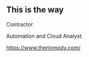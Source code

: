 ## This is the way

Contractor.

Automation and Cloud Analyst.

https://www.therinmody.com/


<!---
therinMody/therinMody is a ✨ special ✨ repository because its `README.md` (this file) appears on your GitHub profile.
You can click the Preview link to take a look at your changes.
--->
